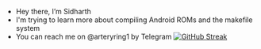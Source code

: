  - Hey there, I’m Sidharth
 - I'm trying to learn more about compiling Android ROMs and the makefile system 
 - You can reach me on @arteryring1 by Telegram
[![GitHub Streak](https://streak-stats.demolab.com/?user=arteryring)](https://git.io/streak-stats)
<!---
arteryring/arteryring is a ✨ special ✨ repository because its `README.md` (this file) appears on your GitHub profile.
You can click the Preview link to take a look at your changes.
--->
